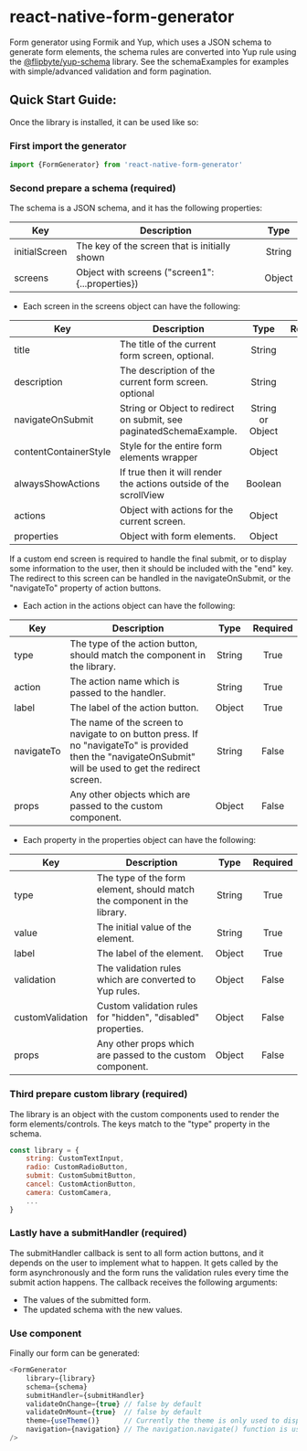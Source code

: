 # react-native-form-generator
Form generator using Formik and Yup, which uses a JSON schema to generate form elements, the schema rules are converted into Yup rule using the [@flipbyte/yup-schema](https://github.com/flipbyte/yup-schema) library. See the schemaExamples for examples with simple/advanced validation and form pagination.

## Quick Start Guide:
Once the library is installed, it can be used like so:

### First import the generator
```javascript
import {FormGenerator} from 'react-native-form-generator'
```

### Second prepare a schema (required)
The schema is a JSON schema, and it has the following properties:

Key  | Description | Type
---- | ----------- | :--:
initialScreen | The key of the screen that is initially shown    | String
screens       | Object with screens ("screen1": {...properties}) | Object


- Each screen in the screens object can have the following:

Key | Description | Type | Required
--- | ----------- | :--: | :------:
title                 | The title of the current form screen, optional.                    	| String           | False
description           | The description of the current form screen. optional               	| String           | False
navigateOnSubmit      | String or Object to redirect on submit, see paginatedSchemaExample.	| String or Object | False
contentContainerStyle | Style for the entire form elements wrapper 													| Object           | False
alwaysShowActions     | If true then it will render the actions outside of the scrollView  	| Boolean          | False
actions               | Object with actions for the current screen. 												| Object           | True
properties            | Object with form elements. 																					| Object 					 | True

If a custom end screen is required to handle the final submit, or to display some information to the user, then it should be included with the "end" key. The redirect to this screen can be handled in the navigateOnSubmit, or the "navigateTo" property of action buttons. 


- Each action in the actions object can have the following:

Key    | Description  | Type | Required
------ | ------------ | :--: | :------:
type   			| The type of the action button, should match the component in the library. | String | True
action 			| The action name which is passed to the handler. 													| String | True
label  			| The label of the action button. 																					| Object | True
navigateTo 	| The name of the screen to navigate to on button press. If no "navigateTo" is provided then the "navigateOnSubmit" will be used to get the redirect screen. | String | False
props  			| Any other objects which are passed to the custom component. 							| Object | False

- Each property in the properties object can have the following:

Key               | Description | Type | Required
----------------- | ----------- | :--: | :------:
type              | The type of the form element, should match the component in the library.  | String | True
value             | The initial value of the element.                                         | String | True
label             | The label of the element.                                                 | Object | True
validation        | The validation rules which are converted to Yup rules.                    | Object | False
customValidation  | Custom validation rules for "hidden", "disabled" properties.              | Object | False
props             | Any other props which are passed to the custom component.                 | Object | False

### Third prepare custom library (required)
The library is an object with the custom components used to render the form elements/controls. The keys match to the "type" property in the schema.

```javascript
const library = {
	string: CustomTextInput,
	radio: CustomRadioButton,
	submit: CustomSubmitButton,
	cancel: CustomActionButton,
	camera: CustomCamera,
	...
}
```

### Lastly have a submitHandler (required)
The submitHandler callback is sent to all form action buttons, and it depends on the user to implement what to happen. It gets called by the form asynchronously and the form runs the validation rules every time the submit action happens. The callback receives the following arguments:
- The values of the submitted form.
- The updated schema with the new values.

### Use <FormGenerator /> component
Finally our form can be generated:

```javascript
<FormGenerator 
	library={library}
	schema={schema}
	submitHandler={submitHandler}
	validateOnChange={true} // false by default
	validateOnMount={true} 	// false by default
	theme={useTheme()}      // Currently the theme is only used to display errors when the components are missing from the library
	navigation={navigation} // The navigation.navigate() function is used when a screen is not found in the schema.
/>
```



